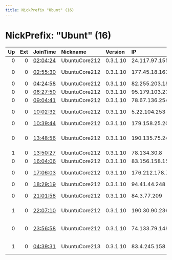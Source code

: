```yaml
---
title: NickPrefix "Ubunt" (16)
---
```


# NickPrefix: "Ubunt" (16)

|   Up |   Ext | JoinTime                                                                                            | Nickname      | Version   | IP             | AS                                       | CC   |   ORp |   Dirp | OS    | Contact   |   eFamMembers |
|-----:|------:|:----------------------------------------------------------------------------------------------------|:--------------|:----------|:---------------|:-----------------------------------------|:-----|------:|-------:|:------|:----------|--------------:|
|    0 |     0 | [02:04:24](https://metrics.torproject.org/rs.html#details/C0ABE20065900BB6E54578B9651C23EB9749FDBB) | UbuntuCore212 | 0.3.1.10  | 24.117.97.155  | Cable One, Inc.                          | us   | 40353 |      0 | Linux | None      |             1 |
|    0 |     0 | [02:55:30](https://metrics.torproject.org/rs.html#details/1942CC922EB115A444A8787D35094E801E3C245A) | UbuntuCore212 | 0.3.1.10  | 177.45.18.163  | TELEFu00D4NICA BRASIL S.A                | br   | 42041 |      0 | Linux | None      |             1 |
|    0 |     0 | [04:24:58](https://metrics.torproject.org/rs.html#details/B67F5A47A7C70C75EBC1078C6645BD0A9E202946) | UbuntuCore212 | 0.3.1.10  | 82.255.203.187 | Free SAS                                 | fr   | 36714 |      0 | Linux | None      |             1 |
|    0 |     0 | [06:27:50](https://metrics.torproject.org/rs.html#details/98AA78272AC59F01C571B142CF5442D3DB8992B8) | UbuntuCore212 | 0.3.1.10  | 95.179.103.23  | Rostelecom                               | ru   | 42145 |      0 | Linux | None      |             1 |
|    0 |     0 | [09:04:41](https://metrics.torproject.org/rs.html#details/2AB1DA58147BC735476B39CE112FF16E0E9D650F) | UbuntuCore212 | 0.3.1.10  | 78.67.136.254  | Telia Company AB                         | se   | 41919 |      0 | Linux | None      |             1 |
|    0 |     0 | [10:02:32](https://metrics.torproject.org/rs.html#details/4CFBD72F3DB615C6295B28D1D8AB751B6D9FD92E) | UbuntuCore212 | 0.3.1.10  | 5.22.104.253   | Asiatech Data Transfer Inc PLC           | ir   | 42507 |      0 | Linux | None      |             1 |
|    0 |     0 | [10:39:44](https://metrics.torproject.org/rs.html#details/F3BCB91D2440E54B5D017E0B763A0E58EDC224F8) | UbuntuCore212 | 0.3.1.10  | 179.158.25.20  | CLARO S.A.                               | br   | 42987 |      0 | Linux | None      |             1 |
|    0 |     0 | [13:48:56](https://metrics.torproject.org/rs.html#details/5E1115744ADD1D256820233B39874065839016E5) | UbuntuCore212 | 0.3.1.10  | 190.135.75.249 | Administracion Nacional de Telecomunicac | uy   | 44053 |      0 | Linux | None      |             1 |
|    1 |     0 | [13:50:27](https://metrics.torproject.org/rs.html#details/33FCBDB366F524B6C41766DC69DDF09CAEC55FC6) | UbuntuCore212 | 0.3.1.10  | 78.134.30.8    | EOLO S.p.A.                              | it   | 41799 |      0 | Linux | None      |             1 |
|    0 |     0 | [16:04:06](https://metrics.torproject.org/rs.html#details/B860D835D5988E4CF7E12F0A826DFDFD54C9C107) | UbuntuCore212 | 0.3.1.10  | 83.156.158.157 | Free SAS                                 | fr   | 38057 |      0 | Linux | None      |             1 |
|    0 |     0 | [17:06:03](https://metrics.torproject.org/rs.html#details/36A9A3B1BDEAD1947744999D1E08DF51B0205ACD) | UbuntuCore212 | 0.3.1.10  | 176.212.178.73 | JSC ER-Telecom Holding                   | ru   | 34843 |      0 | Linux | None      |             1 |
|    0 |     0 | [18:29:19](https://metrics.torproject.org/rs.html#details/F6446A482BFAF44F549721F261411BDD1923C3EE) | UbuntuCore212 | 0.3.1.10  | 94.41.44.248   | OJSC Ufanet                              | ru   | 40823 |      0 | Linux | None      |             1 |
|    0 |     0 | [21:01:58](https://metrics.torproject.org/rs.html#details/9D40AAE243CC3E9FA562DF203127BE46420CE199) | UbuntuCore212 | 0.3.1.10  | 84.3.77.209    | Magyar Telekom plc.                      | hu   | 45701 |      0 | Linux | None      |             1 |
|    1 |     0 | [22:07:10](https://metrics.torproject.org/rs.html#details/7E026975ACD3115F69567818A88EF9B7C011672F) | UbuntuCore212 | 0.3.1.10  | 190.30.90.236  | Telecom Argentina S.A.                   | ar   | 42103 |      0 | Linux | None      |             1 |
|    0 |     0 | [23:56:58](https://metrics.torproject.org/rs.html#details/73ED6CEE11064EE3DAA025FB44E06E0D1349CF75) | UbuntuCore212 | 0.3.1.10  | 74.133.79.148  | Time Warner Cable Internet LLC           | us   | 34055 |      0 | Linux | None      |             1 |
|    1 |     0 | [04:39:31](https://metrics.torproject.org/rs.html#details/216CC94B5460EEB2CABFA615F8B583771A7FA53A) | UbuntuCore213 | 0.3.1.10  | 83.4.245.158   | Orange Polska Spolka Akcyjna             | pl   | 41045 |      0 | Linux | None      |             1 |
